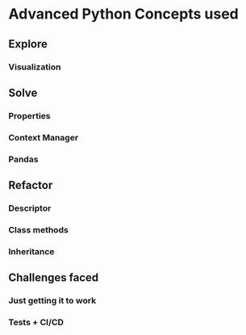 # Advanced Python Concepts used

## Explore

### Visualization

## Solve

### Properties

### Context Manager

### Pandas

## Refactor

### Descriptor

### Class methods

### Inheritance

## Challenges faced

### Just getting it to work

### Tests + CI/CD

